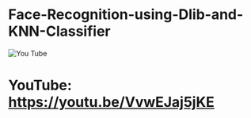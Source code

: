 # Face-Recognition-using-Dlib-and-KNN-Classifier
![You Tube](https://user-images.githubusercontent.com/47806867/137105677-0f3d4134-f58c-4413-b1ff-d63d815626ca.png)

# YouTube: https://youtu.be/VvwEJaj5jKE
